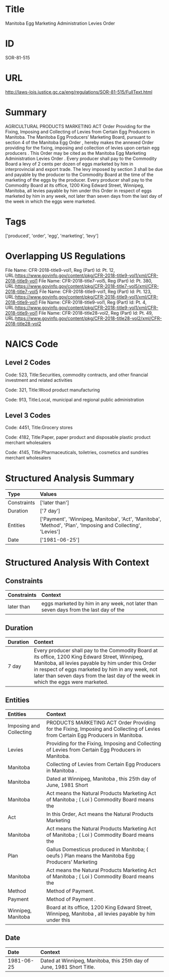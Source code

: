 # Title
Manitoba Egg Marketing Administration Levies Order


# ID
SOR-81-515

# URL
http://laws-lois.justice.gc.ca/eng/regulations/SOR-81-515/FullText.html


# Summary
AGRICULTURAL PRODUCTS MARKETING ACT Order Providing for the Fixing, Imposing and Collecting of Levies from Certain Egg Producers in Manitoba.
The Manitoba Egg Producers’ Marketing Board, pursuant to section 4 of the  Manitoba Egg Order , hereby makes the annexed  Order providing for the fixing, imposing and collection of levies upon certain egg producers .
This Order may be cited as the  Manitoba Egg Marketing Administration Levies Order .
Every producer shall pay to the Commodity Board a levy of 2 cents per dozen of eggs marketed by him in interprovincial and export trade.
The levy imposed by section 3 shall be due and payable by the producer to the Commodity Board at the time of the marketing of the eggs by the producer.
Every producer shall pay to the Commodity Board at its office, 1200 King Edward Street, Winnipeg, Manitoba, all levies payable by him under this Order in respect of eggs marketed by him in any week, not later than seven days from the last day of the week in which the eggs were marketed.


# Tags
['produced', 'order', 'egg', 'marketing', 'levy']


# Overlapping US Regulations
File Name: CFR-2018-title9-vol1, Reg (Part) Id: Pt. 12, URL:https://www.govinfo.gov/content/pkg/CFR-2018-title9-vol1/xml/CFR-2018-title9-vol1
File Name: CFR-2018-title7-vol5, Reg (Part) Id: Pt. 380, URL:https://www.govinfo.gov/content/pkg/CFR-2018-title7-vol5/xml/CFR-2018-title7-vol5
File Name: CFR-2018-title9-vol1, Reg (Part) Id: Pt. 123, URL:https://www.govinfo.gov/content/pkg/CFR-2018-title9-vol1/xml/CFR-2018-title9-vol1
File Name: CFR-2018-title9-vol1, Reg (Part) Id: Pt. 4, URL:https://www.govinfo.gov/content/pkg/CFR-2018-title9-vol1/xml/CFR-2018-title9-vol1
File Name: CFR-2018-title28-vol2, Reg (Part) Id: Pt. 49, URL:https://www.govinfo.gov/content/pkg/CFR-2018-title28-vol2/xml/CFR-2018-title28-vol2



# NAICS Code
## Level 2 Codes
Code: 523, Title:Securities, commodity contracts, and other financial investment and related activities

Code: 321, Title:Wood product manufacturing

Code: 913, Title:Local, municipal and regional public administration




## Level 3 Codes
Code: 4451, Title:Grocery stores

Code: 4182, Title:Paper, paper product and disposable plastic product merchant wholesalers

Code: 4145, Title:Pharmaceuticals, toiletries, cosmetics and sundries merchant wholesalers







# Structured Analysis Summary
| Type        | Values                                                                                                      |
|:------------|:------------------------------------------------------------------------------------------------------------|
| Constraints | ['later than']                                                                                              |
| Duration    | ['7 day']                                                                                                   |
| Entities    | ['Payment', 'Winnipeg, Manitoba', 'Act', 'Manitoba', 'Method', 'Plan', 'Imposing and Collecting', 'Levies'] |
| Date        | ['1981-06-25']                                                                                              |


# Structured Analysis With Context
 


## Constraints
| Constraints   | Context                                                                              |
|:--------------|:-------------------------------------------------------------------------------------|
| later than    | eggs marketed by him in any week, not later than seven days from the last day of the |


## Duration
| Duration   | Context                                                                                                                                                                                                                                                                                         |
|:-----------|:------------------------------------------------------------------------------------------------------------------------------------------------------------------------------------------------------------------------------------------------------------------------------------------------|
| 7 day      | Every producer shall pay to the Commodity Board at its office, 1200 King Edward Street, Winnipeg, Manitoba, all levies payable by him under this Order in respect of eggs marketed by him in any week, not later than seven days from the last day of the week in which the eggs were marketed. |


## Entities
| Entities                | Context                                                                                                                           |
|:------------------------|:----------------------------------------------------------------------------------------------------------------------------------|
| Imposing and Collecting | PRODUCTS MARKETING ACT Order Providing for the Fixing, Imposing and Collecting  of Levies from Certain Egg Producers in Manitoba. |
| Levies                  | Providing for the Fixing, Imposing and Collecting of Levies  from Certain Egg Producers in Manitoba.                              |
| Manitoba                | Collecting of Levies from Certain Egg Producers in Manitoba .                                                                     |
| Manitoba                | Dated at Winnipeg,  Manitoba , this 25th day of June, 1981 Short                                                                  |
| Manitoba                | Act means the Natural Products Marketing Act of Manitoba ; ( Loi ) Commodity Board  means the                                     |
| Act                     | In this Order,  Act   means the  Natural Products Marketing                                                                       |
| Manitoba                | Act means the Natural Products Marketing Act of Manitoba ; ( Loi ) Commodity Board  means the                                     |
| Plan                    | Gallus Domesticus produced in Manitoba; ( oeufs ) Plan   means the Manitoba Egg Producers’ Marketing                              |
| Manitoba                | Act means the Natural Products Marketing Act of Manitoba ; ( Loi ) Commodity Board  means the                                     |
| Method                  | Method  of Payment.                                                                                                               |
| Payment                 | Method of  Payment .                                                                                                              |
| Winnipeg, Manitoba      | Board at its office, 1200 King Edward Street, Winnipeg, Manitoba , all levies payable by him under this                           |


## Date
| Date       | Context                                                               |
|:-----------|:----------------------------------------------------------------------|
| 1981-06-25 | Dated at Winnipeg, Manitoba, this 25th day of June, 1981 Short Title. |


